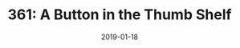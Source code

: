 ---
layout: null
title:  "361: A Button in the Thumb Shelf"
date:   2019-01-18
categories: podcast
tags:
- tagone
- tagtwo
- tagthree
permalink: https://atp.fm/episodes/361
podcast_link: http://traffic.libsyn.com/atpfm/atp361.mp3
# podcast_file_size: 13.7 MB
podcast_duration: "02:12:27"
podcast_length: 13654375
podcast_guid: ?p=866
---